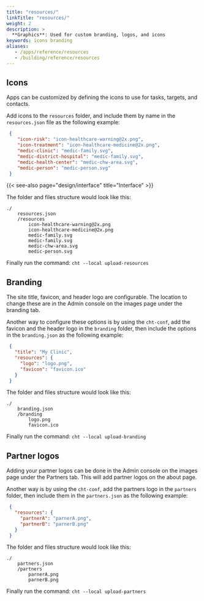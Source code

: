 ```yaml
---
title: "resources/"
linkTitle: "resources/"
weight: 2
description: >
  **Graphics**: Used for custom branding, logos, and icons
keywords: icons branding
aliases:
   - /apps/reference/resources
   - /building/reference/resources
---
```


## Icons
Apps can be customized by defining the icons to use for tasks, targets, and contacts.

Add icons to the `resources` folder, and include them by name in the `resources.json` file as the following example:
    
```json
 {
    "icon-risk": "icon-healthcare-warning@2x.png",
    "icon-treatment": "icon-healthcare-medicine@2x.png",
    "medic-clinic": "medic-family.svg",
    "medic-district-hospital": "medic-family.svg",
    "medic-health-center": "medic-chw-area.svg",
    "medic-person": "medic-person.svg"
 }
```

{{< see-also page="design/interface" title="Interface" >}}

The folder and files structure would look like this:

```shell
./
    resources.json
    /resources
        icon-healthcare-warning@2x.png
        icon-healthcare-medicine@2x.png
        medic-family.svg
        medic-family.svg
        medic-chw-area.svg
        medic-person.svg

```
Finally run the command: `cht --local upload-resources`

## Branding

The site title, favicon, and header logo are configurable. The location to change these are in the Admin console on the images page under the branding tab.

Another way to configure these options is by using the `cht-conf`, add the favicon and the header logo in the `branding` folder, then include the options in the `branding.json` as the following example:
```json
 {
   "title": "My Clinic",
   "resources": {
     "logo": "logo.png",
     "favicon": "favicon.ico"
   }
 }
```
The folder and files structure would look like this:

```shell
./
    branding.json
    /branding
        logo.png
        favicon.ico
```
Finally run the command: `cht --local upload-branding`

## Partner logos

Adding your partner logos can be done in the Admin console on the images page under the Partners tab. This will add partner logos on the about page. 

Another way is by using the `cht-conf`, add the partners logo in the `partners` folder, then include them in the `partners.json` as the following example:
```json
 {
   "resources": {
     "partnerA": "parnerA.png",
     "partnerB": "parnerB.png"
   }
 }
```
The folder and files structure would look like this:

```shell
./
    partners.json
    /partners
        parnerA.png
        parnerB.png
```
Finally run the command: `cht --local upload-partners`
